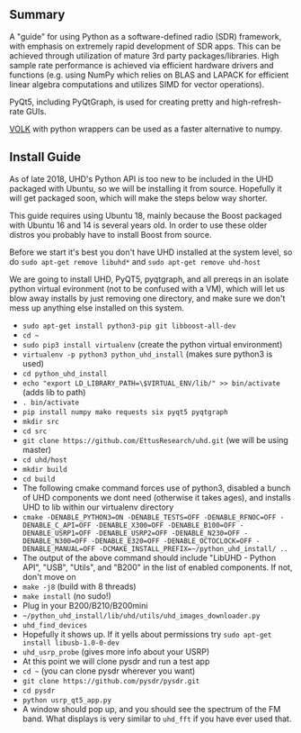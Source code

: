 ## Summary

A "guide" for using Python as a software-defined radio (SDR) framework, with emphasis on extremely rapid development of SDR apps. 
This can be achieved through utilization of mature 3rd party packages/libraries.
High sample rate performance is achieved via efficient hardware drivers and functions
(e.g. using NumPy which relies on BLAS and LAPACK for efficient linear algebra computations and utilizes SIMD for vector operations).

PyQt5, including PyQtGraph, is used for creating pretty and high-refresh-rate GUIs.

[VOLK](http://libvolk.org) with python wrappers can be used as a faster alternative to numpy.

## Install Guide

As of late 2018, UHD's Python API is too new to be included in the UHD packaged with Ubuntu, so we will be installing it from source.  Hopefully it will get packaged soon, which will make the steps below way shorter.

This guide requires using Ubuntu 18, mainly because the Boost packaged with Ubuntu 16 and 14 is several years old.  In order to use these older distros you probably have to install Boost from source.

Before we start it's best you don't have UHD installed at the system level, so do `sudo apt-get remove libuhd*` and `sudo apt-get remove uhd-host`

We are going to install UHD, PyQT5, pyqtgraph, and all prereqs in an isolate python virtual evironment (not to be confused with a VM), which will let us blow away installs by just removing one directory, and make sure we don't mess up anything else installed on this system.

- `sudo apt-get install python3-pip git libboost-all-dev`
- `cd ~`
- `sudo pip3 install virtualenv` (create the python virtual environment)
- `virtualenv -p python3 python_uhd_install` (makes sure python3 is used)
- `cd python_uhd_install`
- `echo "export LD_LIBRARY_PATH=\$VIRTUAL_ENV/lib/" >> bin/activate` (adds lib to path)
- `. bin/activate`
- `pip install numpy mako requests six pyqt5 pyqtgraph`
- `mkdir src`
- `cd src`
- `git clone https://github.com/EttusResearch/uhd.git` (we will be using master)
- `cd uhd/host`
- `mkdir build`
- `cd build`
- The following cmake command forces use of python3, disabled a bunch of UHD components we dont need (otherwise it takes ages), and installs UHD to lib within our virtualenv directory
- `cmake -DENABLE_PYTHON3=ON -DENABLE_TESTS=OFF -DENABLE_RFNOC=OFF -DENABLE_C_API=OFF -DENABLE_X300=OFF -DENABLE_B100=OFF -DENABLE_USRP1=OFF -DENABLE_USRP2=OFF -DENABLE_N230=OFF -DENABLE_N300=OFF -DENABLE_E320=OFF -DENABLE_OCTOCLOCK=OFF -DENABLE_MANUAL=OFF -DCMAKE_INSTALL_PREFIX=~/python_uhd_install/ ..`
- The output of the above command should include "LibUHD - Python API", "USB", "Utils", and "B200" in the list of enabled components.  If not, don't move on
- `make -j8` (build with 8 threads)
- `make install` (no sudo!)
- Plug in your B200/B210/B200mini
- `~/python_uhd_install/lib/uhd/utils/uhd_images_downloader.py`
- `uhd_find_devices`
- Hopefully it shows up. If it yells about permissions try `sudo apt-get install libusb-1.0-0-dev`
- `uhd_usrp_probe` (gives more info about your USRP)
- At this point we will clone pysdr and run a test app
- `cd ~` (you can clone pysdr wherever you want)
- `git clone https://github.com/pysdr/pysdr.git`
- `cd pysdr`
- `python usrp_qt5_app.py`
- A window should pop up, and you should see the spectrum of the FM band.  What displays is very similar to `uhd_fft` if you have ever used that.
